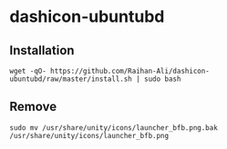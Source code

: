 dashicon-ubuntubd
=================

Installation
------------

`wget -qO- https://github.com/Raihan-Ali/dashicon-ubuntubd/raw/master/install.sh | sudo bash`

Remove
------

`sudo mv /usr/share/unity/icons/launcher_bfb.png.bak /usr/share/unity/icons/launcher_bfb.png`